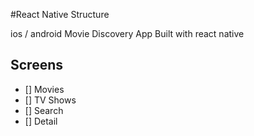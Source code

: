 #React Native Structure

ios / android Movie Discovery App Built with react native

## Screens

- [] Movies
- [] TV Shows
- [] Search
- [] Detail